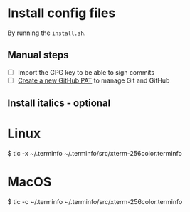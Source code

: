 # Install config files

By running the `install.sh`.

## Manual steps
- [ ] Import the GPG key to be able to sign commits
- [ ] [Create a new GitHub PAT][1] to manage Git and GitHub

[1]: https://github.com/settings/tokens

## Install italics - optional

  # Linux
  $ tic -x ~/.terminfo ~/.terminfo/src/xterm-256color.terminfo

  # MacOS
  $ tic -c ~/.terminfo ~/.terminfo/src/xterm-256color.terminfo


